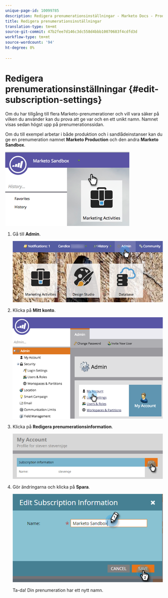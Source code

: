 ```yaml
---
unique-page-id: 10099785
description: Redigera prenumerationsinställningar - Marketo Docs - Produktdokumentation
title: Redigera prenumerationsinställningar
translation-type: tm+mt
source-git-commit: 47b2fee7d146c3dc558d4bbb10070683f4cdfd3d
workflow-type: tm+mt
source-wordcount: '94'
ht-degree: 0%

---
```



# Redigera prenumerationsinställningar {#edit-subscription-settings}

Om du har tillgång till flera Marketo-prenumerationer och vill vara säker på vilken du använder kan du prova att ge var och en ett unikt namn. Namnet visas sedan högst upp på prenumerationssidan.

Om du till exempel arbetar i både produktion och i sandlådeinstanser kan du ge en prenumeration namnet **Marketo Production** och den andra **Marketo Sandbox**.

![](assets/image2016-4-8-14-3a34-3a28.png)

1. Gå till **Admin**.

   ![](assets/adminhand-1.png)

1. Klicka på **Mitt konto**.

   ![](assets/image2015-6-23-15-3a16-3a52.png)

1. Klicka på **Redigera prenumerationsinformation**.

   ![](assets/image2016-5-24-10-3a34-3a32.png)

1. Gör ändringarna och klicka på **Spara**.

   ![](assets/image2016-5-24-10-3a40-3a6.png)

   Ta-da! Din prenumeration har ett nytt namn.


